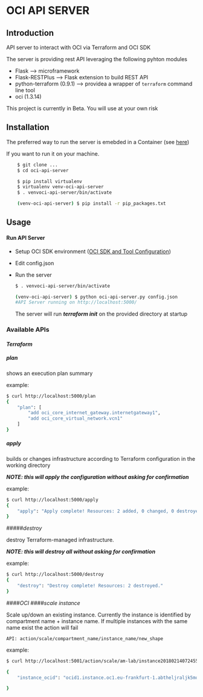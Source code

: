 # OCI API SERVER
## Introduction

API server to interact with OCI via Terraform and OCI SDK

The server is providing rest API leveraging the following pyhton modules
* Flask --> microframework
* Flask-RESTPlus --> Flask extension to build REST API
* python-terraform (0.9.1) --> providea a wrapper of `terraform` command line tool
* oci (1.3.14)

This project is currently in Beta. You will use at your own risk

## Installation

The preferred way to run the server is emebded in a Container (see [here](../readme.md))


If you want to run it on your machine.

```bash
    $ git clone ...
    $ cd oci-api-server

    $ pip install virtualenv
    $ virtualenv venv-oci-api-server
    $ . venvoci-api-server/bin/activate

    (venv-oci-api-server) $ pip install -r pip_packages.txt

```
## Usage
#### Run API Server
* Setup OCI SDK environment ([OCI SDK and Tool Configuration](https://docs.us-phoenix-1.oraclecloud.com/Content/API/Concepts/sdkconfig.htm))
* Edit config.json
* Run the server
    ```bash
    $ . venvoci-api-server/bin/activate

    (venv-oci-api-server) $ python oci-api-server.py config.json
    #API Server running on http://localhost:5000/

    ```

    The server will run ***terraform init*** on the provided directory at startup

### Available APIs

#### _Terraform_

##### _plan_
shows an execution plan summary

example:

```bash
$ curl http://localhost:5000/plan
{
    "plan": [
        "add oci_core_internet_gateway.internetgateway1",
        "add oci_core_virtual_network.vcn1"
    ]
}
```
##### _apply_
builds or changes infrastructure according to Terraform configuration in the working directory

***NOTE: this will apply the configuration without asking for confirmation***

example:
```bash
$ curl http://localhost:5000/apply
{
    "apply": "Apply complete! Resources: 2 added, 0 changed, 0 destroyed."
}
```
#####_destroy_

destroy Terraform-managed infrastructure.

***NOTE: this will destroy all without asking for confirmation***

example:
```bash
$ curl http://localhost:5000/destroy
{
    "destroy": "Destroy complete! Resources: 2 destroyed."
}
```

####_OCI_
####_scale instance_

Scale up/down an existing instance.
Currently the instance is identified by compartment name + instance name. If multiple instances with the same name exist the action will fail

```
API: action/scale/compartment_name/instance_name/new_shape
```
example:
```bash
$ curl http://localhost:5001/action/scale/am-lab/instance20180214072455/VM.Standard1.1

{
    "instance_ocid": "ocid1.instance.oc1.eu-frankfurt-1.abtheljraljk5mq7lf3fpsff4k7zcjgtyuvrlkch7ozzqf4b7fx2vafjaueq"

}
```










